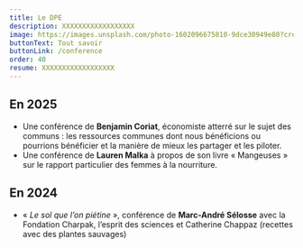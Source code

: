 ```yaml
---
title: Le DPE
description: XXXXXXXXXXXXXXXXXX
image: https://images.unsplash.com/photo-1602096675810-9dce30949e80?crop=entropy&cs=tinysrgb&fit=max&fm=jpg&ixid=M3w3NDgxOTJ8MHwxfHNlYXJjaHwxMnx8dGhlcm1vbWV0cnl8ZnJ8MHx8fHwxNzUyNTI4NTcwfDA&ixlib=rb-4.1.0&q=80&w=1080
buttonText: Tout savoir
buttonLink: /conference
order: 40
resume: XXXXXXXXXXXXXXXXXX
---
```

## En 2025

- Une conférence de **Benjamin Coriat**, économiste atterré sur le sujet des communs : les ressources communes dont nous bénéficions ou pourrions bénéficier et la manière de mieux les partager et les piloter. 
- Une conférence de **Lauren Malka** à propos de son livre « Mangeuses » sur le rapport particulier des femmes à la nourriture.

## En 2024

- « _Le sol que l’on piétine_ », conférence de **Marc-André Sélosse** avec la Fondation Charpak, l’esprit des sciences et Catherine Chappaz (recettes avec des plantes sauvages)

